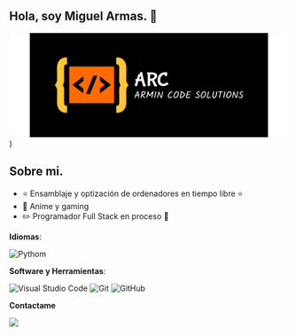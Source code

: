 ## Hola, soy Miguel Armas. 👋

![Logotipo](https://github.com/MiguelarmasC/MiguelarmasC/blob/main/logo-png.png))

## Sobre mi.

- ⭐ Ensamblaje y optización de ordenadores en tiempo libre ⭐ 
- 🎥 Anime y gaming
- ✏️ Programador Full Stack en proceso 📗

**Idiomas**: 
 
  ![Pythom](https://img.shields.io/badge/Python-yellow)
  


**Software y Herramientas**:

 ![Visual Studio Code](https://img.shields.io/badge/Visual%20Studio%20Code-blue)
 ![Git](https://img.shields.io/badge/Git-orange)
 ![GitHub](https://img.shields.io/badge/GitHub-black)



**Contactame**

<a href="https://www.instagram.com/miguelarmasc/"><img src="https://img.shields.io/badge/-MiguelarmasC-E4405F?style=flat&logo=Instagram&logoColor=white"/></a>
</p>

</p>





